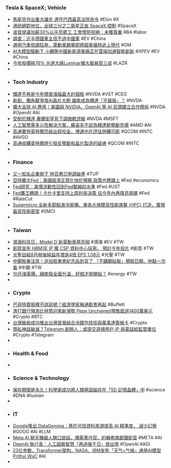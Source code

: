 ### Tesla & SpaceX; Vehicle
- [馬斯克作出重大讓步 遵守巴西最高法院命令](https://news.cnyes.com/news/id/5721838) #Elon #X
- [通訊絕對地位，全球三分之二衛星正由 SpaceX 控制](https://technews.tw/2024/09/24/starlink-satellite-spacex-elon-musk/) #SpaceX
- [波音提議加薪30%以平息罷工 工會憤怒拒絕：未獲尊重](https://news.cnyes.com/news/id/5723041) #BA #labor
- [調查：近半德國車主信不過中國車](https://technews.tw/2024/09/23/nearly-half-of-german-car-owners-cannot-trust-chinese-cars/) #EV #China
- [通用汽車低調狂奔，電動車銷量即將超車福特追上現代](https://finance.technews.tw/2024/09/24/gm-ev-sales-would-surpass-ford-hyundai/) #GM
- [AI大模型驅動下 小鵬等中國新能源車廠正在雲端加速智能創新](https://news.cnyes.com/news/id/5722893) #XPEV #EV #China
- [今年股價摔76% 光達大廠Luminar擴大裁員至三成](https://tw.stock.yahoo.com/news/今年股價摔76-光達大廠luminar擴大裁員至三成-032700199.html) #LAZR
-
- ### Tech Industry
- [輝達不再是今年標普漲幅最大的個股](https://news.cnyes.com/news/id/5722651) #NVDA #VST #CEG
- [新創、獨角獸爭食AI晶片大餅 誰能成為輝達「平替版」？](https://news.cnyes.com/news/id/5722723) #NVDA
- [擴大全球 AI 應用！美國與 NVIDIA、OpenAI 等 AI 巨頭建立合作關係](https://technews.tw/2024/09/24/us-100-million-ai-partnership-with-nvidia-openai-and-so-on/) #NVDA #OpenAI #AI
- [受制於輝達 華爾街罕見下調微軟評級](https://news.cnyes.com/news/id/5722705) #NVDA #MSFT
- [人工智慧需多元性解決方案，蘇姿丰不認為輝達能壟斷市場](https://technews.tw/2024/09/24/artificial-intelligence-requires-diverse-solutions/) #AMD #AI
- [高通要併英特爾恐殺出程咬金，博通也在評估併購可能](https://finance.technews.tw/2024/09/23/broadcom-is-also-evaluating-the-possibility-of-acquiring-intel/) #QCOM #INTC #AVGO
- [高通收購英特爾將引發反壟斷和晶片製造的疑慮](https://news.cnyes.com/news/id/5722634) #QCOM #INTC
-
- ### Finance
- [又一知名企業倒下 特百惠已申請破產](https://news.cnyes.com/news/id/5722412) #TUP
- [亞特蘭大Fed：美國經濟正常化快於預期 政策也應跟上](https://news.cnyes.com/news/id/5722624) #Fed #economics
- [Fed研究：美債流動性回到Fed緊縮前水準](https://news.cnyes.com/news/id/5722650) #Fed #UST
- [Fed鷹王轉鴿！卡什卡里支持上周利率決策 估今年內再降息兩碼](https://news.cnyes.com/news/id/5722541) #Fed #RateCut
- [Supermicro 全新多節點液冷架構，專為大規模高性能運算 (HPC) 打造，實現最高性能密度](https://n.yam.com/Article/20240923820671) #SMCI
-
- ### Taiwan
- [鴻海科技日，Model D 新電動車將亮相](https://technews.tw/2024/09/24/hhtd22-model-d-debut/) #鴻海 #EV #TW
- [創意宣布 HBM3E IP 獲 CSP 資料中心採用， 預計今年投片](https://technews.tw/2024/09/24/guc-micron-hbm3e/) #創意 #TW
- [光聖自結8月稅後純益年增逾4倍 EPS 1.08元](https://news.cnyes.com/news/id/5722451) #光聖 #TW
- [中鋼股東注意！追加股東會紀念品到貨了 「不鏽鋼砧板」領取日期、地點一次看](https://www.wealth.com.tw/articles/54e06103-8b7e-4411-a32b-1d89a29d7779) #中鋼 #TW
- [10月漲電價，綠能股全面升溫，好戲才剛開始？](https://news.cnyes.com/news/id/5722710) #energy #TW
-
- ### Crypto
- [巴菲特賣股釋不詳訊號？經濟學家稱通膨會再起](https://finance.technews.tw/2024/09/24/buffett-sell-stock-tells-something/) #Buffett
- [渣打銀行預測比特幣迎來新漲勢 Pepe Unchained預售超過1400萬美元](https://news.cnyes.com/news/id/5720236) #Crypto #BTC
- [台灣銘板成功推出台灣首張結合冷錢包技術與萬事達簽帳卡](https://news.cnyes.com/news/id/5722441) #Crypto
- [隱私神話破滅？Telegram 創辦人：或提交違規用戶 IP 與電話給監管單位](https://www.blocktempo.com/telegram-revamps-its-search-functionality/) #Crypto #Telegram
-
- ### Health & Food
-
- ### Science & Technology
- [保存期限是永久！科學家成功將人類基因組存在「5D 記憶晶體」中](https://technews.tw/2024/09/23/5d-memory-crystal/) #science #DNA #human
-
- ### IT
- [Google推出 DataGemma：基於可信資料來源提高 AI 精準度， 減少幻覺](https://www.techbang.com/posts/118244-google-launches-datagemma-improve-ai-accuracy-and-reduce) #GOOG #AI #LLM
- [Meta AI 聊天機器人開口說話，傳茱蒂丹契、約翰希南獻聲配音](https://technews.tw/2024/09/24/meta-ai-chatbot-to-start-speaking-in-the-voices-of-judi-dench-john-cena/) #META #AI
- [OpenAI 執行長：人工超級智慧「再過幾千日」就出現](https://technews.tw/2024/09/24/sam-altman-the-intelligence-age/) #OpenAI #AGI
- [23亿参数，Transformer架构，NASA、IBM发布「天气+气候」通用AI模型Prithvi WxC](https://www.jiqizhixin.com/articles/2024-09-24-2) #AI
-
